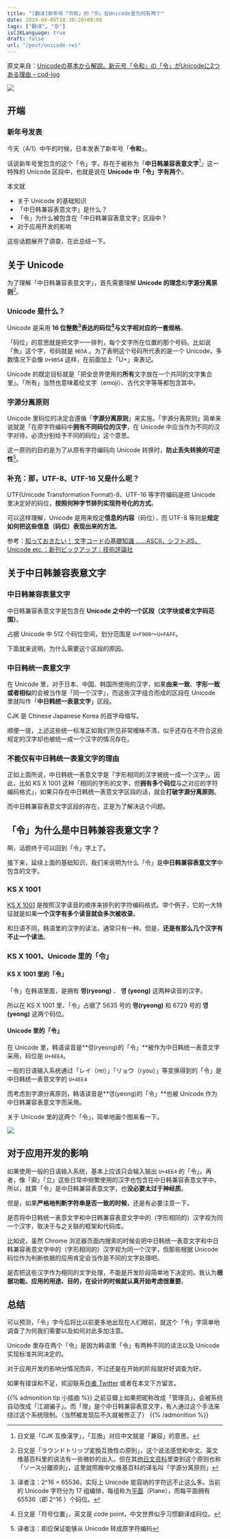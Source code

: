 ```yaml
---
title: "[翻译]新年号「令和」的「令」在Unicode里为何有两个"
date: 2019-04-08T18:30:20+09:00
tags: ["翻译", "杂"]
isCJKLanguage: true
draft: false
url: "/post/unicode-rei"
---
```


原文来自：[Unicodeの基本から解説。新元号「令和」の「令」がUnicodeに2つある理由 – cod-log](https://cod-sushi.com/unicode-rei/)

![](unicode-rei.png)

## 开端

### 新年号发表

今天（4/1）中午的时候，日本发表了新年号「**令和**」。

话说新年号里包含的这个「令」字，存在于被称为「**中日韩兼容表意文字**[^中日韩兼容表意文字]」这一特殊的 Unicode 区段中，也就是说在 **Unicode 中「令」字有两个**。

[^中日韩兼容表意文字]: 日文是「CJK 互換漢字」，「互換」对应中文就是「兼容」的意思。

本文就

- 关于 Unicode 的基础知识
- 「中日韩兼容表意文字」是什么？
- 「令」为什么被包含在「中日韩兼容表意文字」区段中？
- 对于应用开发的影响

这些话题展开了调查，在此总结一下。

## 关于 Unicode

为了理解「中日韩兼容表意文字」，首先需要理解 **Unicode 的理念**和**字源分离原则**[^字源分离原则]。

[^字源分离原则]: 日文是「ラウンドトリップ変換互換性の原則」，这个说法感觉和中文、英文维基百科里的说法有一些微妙的出入。但在其[他日文资料](http://www8.plala.or.jp/tkubota1/unicode-symbols-unihan.ja.html)里查到这个原则也称「ソース分離原則」，这里就照搬中文维基百科的译名叫「字源分离原则」

### Unicode 是什么？

Unicode 是采用 **16 位整数[^16 位整数]表达的码位[^码位]与文字相对应的一套规格**。

[^16 位整数]: 译者注：2^16 = 65536，实际上 Unicode 能容纳的字符远不止这么多。当前的 Unicode 字符分为 17 组编排，每组称为[平面](https://zh.wikipedia.org/wiki/Unicode%E5%AD%97%E7%AC%A6%E5%B9%B3%E9%9D%A2%E6%98%A0%E5%B0%84)（Plane），而每平面拥有 65536（即 2^16 ）个码位。
[^码位]: 日文是「符号位置」，英文是 code point，中文世界似乎习惯翻译成码位。

「码位」的意思就是把文字一一排列，每个文字所在位置的那个号码。比如说「魚」这个字，号码就是 `9B5A` 。为了表明这个号码所代表的是一个 Unicode，多数情况下会像 `U+9B5A` 这样，在前面加上「U+」来表记。

Unicode 的既定目标就是「把全世界使用的**所有**文字放在一个共同的文字集合里」。「所有」当然也意味着绘文字（emoji）、古代文字等等都包含其中。

### 字源分离原则

Unicode 里码位的决定会遵循「**字源分离原则**」来实施。「字源分离原则」简单来说就是「在原字符编码中**拥有不同码位的汉字**，在 Unicode 中应当作为不同的汉字对待，必须分别给予不同的码位」这个意思。

这一原则的目的是为了从原有字符编码向 Unicode 转换时，**防止丢失转换的可逆性**[^转换的可逆性]。

[^转换的可逆性]: 译者注：即应保证能够从 Unicode 转成原字符编码

### 补充：那，UTF-8、UTF-16 又是什么呢？

UTF(Unicode Transformation Format)-8、UTF-16 等字符编码是把 Unicode 里决定好的码位，**按照何种字节排列实现符号化的方式**。

可以这样理解，Unicode 是用来规定**信息的内容**（码位），而 UTF-8 等则是**规定如何把这些信息（码位）表现出来的方法**。

参考：[知っておきたい！ 文字コードの基礎知識 ……ASCII，シフトJIS，Unicode etc.：新刊ピックアップ｜技術評論社](https://gihyo.jp/book/pickup/2019/0006)

## 关于中日韩兼容表意文字

### 中日韩兼容表意文字

中日韩兼容表意文字是包含在 **Unicode 之中的一个区段（文字块或者文字码范围）**。

占据 Unicode 中 512 个码位空间，划分范围是 `U+F900`～`U+FAFF`。

下面就来说明，为什么需要这个区段的原因。

### 中日韩统一表意文字

在 Unicode 里，对于日本、中国、韩国所使用的汉字，如果**由来一致**、**字形一致或者相似**的会被当作是「同一个汉字」，而这些汉字组合而成的区段在 Unicode 里就叫作「**中日韩统一表意文字**」区段。

CJK 是 Chinese Japanese Korea 的首字母缩写。

顺便一提，上述这些统一标准正如我们所见非常暧昧不清，似乎还存在不符合这些规定的汉字却也被统一成一个汉字的情况存在。

### 不能仅有中日韩统一表意文字的理由

正如上面所说，中日韩统一表意文字是「字形相同的汉字被统一成一个汉字」。因此，比如 KS X 1001 这种「相同的字形的文字，但**拥有多个码位**与之对应的字符编码格式」，如果只存在中日韩统一表意文字区段的话，就会**打破字源分离原则**。

而中日韩兼容表意文字区段的存在，正是为了解决这个问题。

## 「令」为什么是中日韩兼容表意文字？

啊，话题终于可以回到「令」字上了。

接下来，延续上面的基础知识，我们来说明为什么「令」是**中日韩兼容表意文字**中包含的文字。

### KS X 1001

[KS X 1001](http://www.asahi-net.or.jp/~ax2s-kmtn/ref/ksx1001.html) 是按照汉字读音的顺序来排列的字符编码格式。举个例子，它的一大特征就是如果**一个汉字有多个读音就会多次被收录**。 

和日语不同，韩语里的汉字的读法，通常只有一种。但是，**还是有那么几个汉字有不止一个读法**。

### KS X 1001、Unicode 里的「令」

#### KS X 1001 里的「令」

「令」在韩语里面，是拥有 **령(ryeong)** 、 **영 (yeong)** 这两种读音的汉字。

所以在 KS X 1001 里、「令」占据了 5635 号的 **령(ryeong)** 和 6729 号的 **영 (yeong)** 这两个码位。

#### Unicode 里的「令」

在 Unicode 里，韩语读音是**령(ryeong)的「令」**被作为中日韩统一表意文字采用，码位是 `U+4EE4`。

一般的日语输入系统通过「レイ（rei）」「リョウ（ryou）」等变换得到的「令」是中日韩统一表意文字的 `U+4EE4`

而考虑到字源分离原则，韩语读音是**영(yeong)的「令」**也被 Unicode 作为中日韩兼容表意文字而采用。

关于 Unicode 里的这两个「令」，简单地画个图来看一下。

![](rei-01-コピー.png)

## 对于应用开发的影响

如果使用一般的日语输入系统，基本上应该只会输入输出 `U+4EE4` 的「令」。再者，像「索」「立」这些日常中频繁使用的汉字也包含在中日韩兼容表意文字中。所以，就算「令」是中日韩兼容表意文字，也**没必要太过于神经质**。

但是，如果**严格地判断字符串是否一致的时候**，还是有必要注意一下。

是否将中日韩统一表意文字和中日韩兼容表意文字中的（字形相同的）汉字视为同一个汉字，取决于与之关联的框架和代码库。

比如说，虽然 Chrome 浏览器页面内搜索的时候会把中日韩统一表意文字和中日韩兼容表意文字中的（字形相同的）汉字视为同一个汉字，但那些根据 Unicode 码位作为判断依据的应用肯定会当作是不同的文字处理吧。

是否把这些汉字作为相同的文字处理，不能是开发阶段简单地下决定的。我认为**根据功能、应用的用途、目的，在设计的时候就认真开始考虑很重要**。

## 总结

可以预测，「令」字今后将比以前更多地出现在人们眼前，就这个「令」字简单地调查了为何我们需要以及如何对此多加注意。

Unicode 里存在两个「令」是因为韩语里「令」有两种不同的读法以及 Unicode 实现标准共同决定的。

对于应用开发的影响分情况而异，不过还是在开始的阶段就好好调查为好。

如果有错误和不足，欢迎联系[作者 Twitter](https://twitter.com/cod_sushi) 或者在本文下方留言。

{{% admonition tip 小插曲 %}}
之前豆瓣上如果把昵称改成「管理员」，会被系统自动改成「江湖骗子」。而「理」是个中日韩兼容表意文字，有人通过这个手法来绕过这个系统限制。（当然被发现后不久就被修正了）
{{% /admonition %}}
